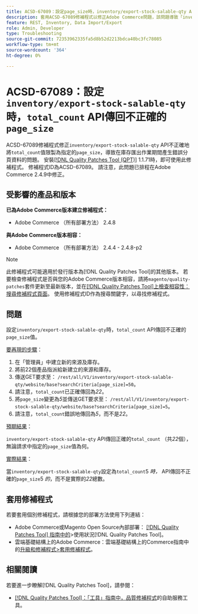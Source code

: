 ```yaml
---
title: ACSD-67089：設定page_size時，inventory/export-stock-salable-qty API傳回錯誤的total_count
description: 套用ACSD-67089修補程式以修正Adobe Commerce問題，該問題導致「inventory/export-stock-salable-qty」API錯誤將「total_count」值限製為指定的「page_size」，導致在庫存匯出作業期間產生不正確的分頁資料。
feature: REST, Inventory, Data Import/Export
role: Admin, Developer
type: Troubleshooting
source-git-commit: 72353962335fa5d8b52d2213bdca40bc3fc78085
workflow-type: tm+mt
source-wordcount: '364'
ht-degree: 0%

---
```


# ACSD-67089：設定`inventory/export-stock-salable-qty`時，`total_count` API傳回不正確的`page_size`

ACSD-67089修補程式修正`inventory/export-stock-salable-qty` API不正確地將`total_count`值限製為指定的`page_size`，導致在庫存匯出作業期間產生錯誤分頁資料的問題。 安裝[[!DNL Quality Patches Tool (QPT)]](/help/tools/quality-patches-tool/quality-patches-tool-to-self-serve-quality-patches.md) 1.1.71時，即可使用此修補程式。 修補程式ID為ACSD-67089。 請注意，此問題已排程在Adobe Commerce 2.4.9中修正。

## 受影響的產品和版本

**已為Adobe Commerce版本建立修補程式：**

* Adobe Commerce （所有部署方法） 2.4.8

**與Adobe Commerce版本相容：**

* Adobe Commerce （所有部署方法） 2.4.4 - 2.4.8-p2

>[!NOTE]
>
>此修補程式可能適用於發行版本為[!DNL Quality Patches Tool]的其他版本。 若要檢查修補程式是否與您的Adobe Commerce版本相容，請將`magento/quality-patches`套件更新至最新版本，並在[[!DNL Quality Patches Tool]上檢查相容性：搜尋修補程式頁面](https://experienceleague.adobe.com/tools/commerce-quality-patches/index.html)。 使用修補程式ID作為搜尋關鍵字，以尋找修補程式。

## 問題

設定`inventory/export-stock-salable-qty`時，`total_count` API傳回不正確的`page_size`值。

<u>要再現的步驟</u>：

1. 在「管理員」中建立新的來源及庫存。
1. 將前22個產品指派給新建立的來源和庫存。
1. 傳送GET要求至：
   `/rest/all/V1/inventory/export-stock-salable-qty/website/base?searchCriteria[page_size]=50`。
1. 請注意，`total_count`已正確傳回為&#x200B;*22*。
1. 將`page_size`變更為&#x200B;*5*並傳送GET要求至：
   `/rest/all/V1/inventory/export-stock-salable-qty/website/base?searchCriteria[page_size]=5`。
1. 請注意，`total_count`錯誤地傳回為&#x200B;*5*，而不是&#x200B;*22*。

<u>預期結果</u>：

`inventory/export-stock-salable-qty` API傳回正確的`total_count` （共&#x200B;*22*&#x200B;個），無論請求中指定的`page_size`值為何。

<u>實際結果</u>：

當`inventory/export-stock-salable-qty`設定為`total_count`5 *時，* API傳回不正確的`page_size`5 *的*，而不是實際的&#x200B;*22*&#x200B;總數。

## 套用修補程式

若要套用個別修補程式，請根據您的部署方法使用下列連結：

* Adobe Commerce或Magento Open Source內部部署： [[!DNL Quality Patches Tool] 指南中的](/help/tools/quality-patches-tool/usage.md)>使用狀況[!DNL Quality Patches Tool]。
* 雲端基礎結構上的Adobe Commerce：雲端基礎結構上的Commerce指南中的[升級和修補程式>套用修補程式](https://experienceleague.adobe.com/docs/commerce-cloud-service/user-guide/develop/upgrade/apply-patches.html)。

## 相關閱讀

若要進一步瞭解[!DNL Quality Patches Tool]，請參閱：

* [[!DNL Quality Patches Tool]：「工具」指南中，品質修補程式](/help/tools/quality-patches-tool/quality-patches-tool-to-self-serve-quality-patches.md)的自助服務工具。
